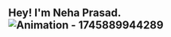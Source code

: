 ## Hey! I'm Neha Prasad. ![Animation - 1745889944289](https://github.com/user-attachments/assets/f67b1956-4d47-4743-a5de-5c6ebc78777b)
